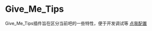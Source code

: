 # Give_Me_Tips
Give_Me_Tips插件旨在区分当前吧的一些特性，便于开发调试等
[点我配置](http://fedev.baidu.com/~zhangshibiao/give_me_tips/index.php)